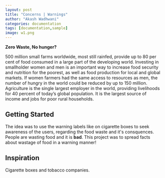 ```yaml
---
layout: post
title: "Concerns | Warnings"
author: "Akash Wadhwani"
categories: documentation
tags: [documentation,sample]
image: w1.png
---
```


**Zero Waste, No hunger?**

500 million small farms worldwide, most still rainfed, provide up to 80 per cent of food consumed in a large part of the developing world. Investing in smallholder women and men is an important way to increase food security and nutrition for the poorest, as well as food production for local and global markets. If women farmers had the same access to resources as men, the number of hungry in the world could be reduced by up to 150 million. Agriculture is the single largest employer in
the world, providing livelihoods for 40 percent of today’s global population. It is the largest source of income and jobs for poor rural households.

## Getting Started
The idea was to use the warning labels like on cigarette boxes to seek awareness of the users, regarding the food waste and it's consquences. People are wasting food and it is **bad**. This project was to spread facts about wastage of food in a warning manner!

## Inspiration

Cigarette boxes and tobacco companies.
